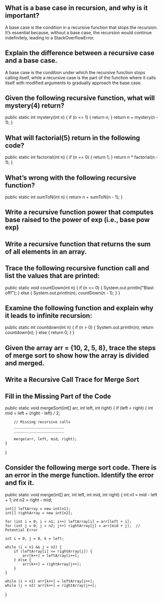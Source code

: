 ## What is a base case in recursion, and why is it important?
A base case is the condition in a recursive function that stops the recursion. It’s essential because, without a base case, the recursion would continue indefinitely, leading to a StackOverflowError.
## Explain the difference between a recursive case and a base case.
A base case is the condition under which the recursive function stops calling itself, while a recursive case is the part of the function where it calls itself with modified arguments to gradually approach the base case.
## Given the following recursive function, what will mystery(4) return?
public static int mystery(int n) {
    if (n <= 1) {
        return n;
    }
    return n + mystery(n - 1);
}
## What will factorial(5) return in the following code?

public static int factorial(int n) {
    if (n == 0) {
        return 1;
    }
    return n * factorial(n - 1);
}

## What’s wrong with the following recursive function?

public static int sumToN(int n) {
    return n + sumToN(n - 1);
}

## Write a recursive function power that computes base raised to the power of exp (i.e., base pow exp)

## Write a recursive function that returns the sum of all elements in an array.

## Trace the following recursive function call and list the values that are printed:

public static void countDown(int n) {
    if (n <= 0) {
        System.out.println("Blast off!");
    } else {
        System.out.println(n);
        countDown(n - 1);
    }
}

## Examine the following function and explain why it leads to infinite recursion:
public static int countdown(int n) {
    if (n > 0) {
        System.out.println(n);
        return countdown(n);
    } else {
        return 0;
    }
}

## Given the array arr = {10, 2, 5, 8}, trace the steps of merge sort to show how the array is divided and merged.

## Write a Recursive Call Trace for Merge Sort

## Fill in the Missing Part of the Code

public static void mergeSort(int[] arr, int left, int right) {
    if (left < right) {
        int mid = left + (right - left) / 2;

        // Missing recursive calls
        _______________________
        _______________________

        merge(arr, left, mid, right);
    }
}

## Consider the following merge sort code. There is an error in the merge function. Identify the error and fix it.

public static void merge(int[] arr, int left, int mid, int right) {
    int n1 = mid - left + 1;
    int n2 = right - mid;

    int[] leftArray = new int[n1];
    int[] rightArray = new int[n2];

    for (int i = 0; i < n1; i++) leftArray[i] = arr[left + i];
    for (int j = 0; j < n2; j++) rightArray[j] = arr[mid + j];  // Potential Error

    int i = 0, j = 0, k = left;

    while (i < n1 && j < n2) {
        if (leftArray[i] <= rightArray[j]) {
            arr[k++] = leftArray[i++];
        } else {
            arr[k++] = rightArray[j++];
        }
    }

    while (i < n1) arr[k++] = leftArray[i++];
    while (j < n2) arr[k++] = rightArray[j++];
}
